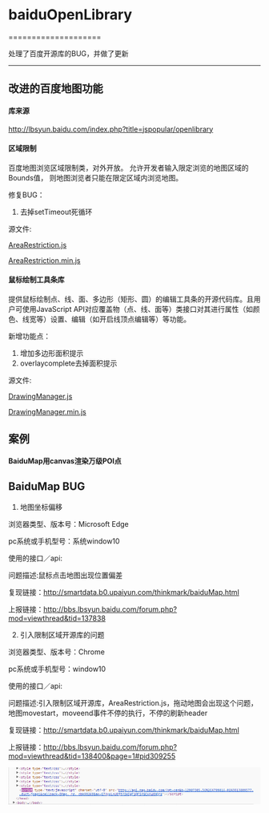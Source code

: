 # baiduOpenLibrary
====================

处理了百度开源库的BUG，并做了更新

-------------------
## 改进的百度地图功能

#### 库来源
http://lbsyun.baidu.com/index.php?title=jspopular/openlibrary


#### 区域限制

百度地图浏览区域限制类，对外开放。 允许开发者输入限定浏览的地图区域的Bounds值， 则地图浏览者只能在限定区域内浏览地图。

修复BUG：
1. 去掉setTimeout死循环

源文件:

[AreaRestriction.js](https://smartdata.b0.upaiyun.com/map/AreaRestriction.js)

[AreaRestriction.min.js](https://smartdata.b0.upaiyun.com/map/AreaRestriction.min.js)


#### 鼠标绘制工具条库
提供鼠标绘制点、线、面、多边形（矩形、圆）的编辑工具条的开源代码库。且用户可使用JavaScript API对应覆盖物（点、线、面等）类接口对其进行属性（如颜色、线宽等）设置、编辑（如开启线顶点编辑等）等功能。

新增功能点：
1. 增加多边形面积提示
2. overlaycomplete去掉面积提示

源文件:

[DrawingManager.js](https://smartdata.b0.upaiyun.com/map/DrawingManager.js)

[DrawingManager.min.js](https://smartdata.b0.upaiyun.com/map/DrawingManager.min.js)

## 案例
#### BaiduMap用canvas渲染万级POI点


## BaiduMap BUG

1. 地图坐标偏移

浏览器类型、版本号：Microsoft Edge

pc系统或手机型号：系统window10

使用的接口／api:

问题描述:鼠标点击地图出现位置偏差

复现链接：http://smartdata.b0.upaiyun.com/thinkmark/baiduMap.html

上报链接：http://bbs.lbsyun.baidu.com/forum.php?mod=viewthread&tid=137838

2. 引入限制区域开源库的问题

浏览器类型、版本号：Chrome

pc系统或手机型号：window10

使用的接口／api:

问题描述:引入限制区域开源库，AreaRestriction.js，拖动地图会出现这个问题，地图movestart，moveend事件不停的执行，不停的刷新header

复现链接：http://smartdata.b0.upaiyun.com/thinkmark/baiduMap.html

上报链接：http://bbs.lbsyun.baidu.com/forum.php?mod=viewthread&tid=138400&page=1#pid309255

![map](https://raw.githubusercontent.com/lhywell/baiduOpenLibrary/master/map.gif)